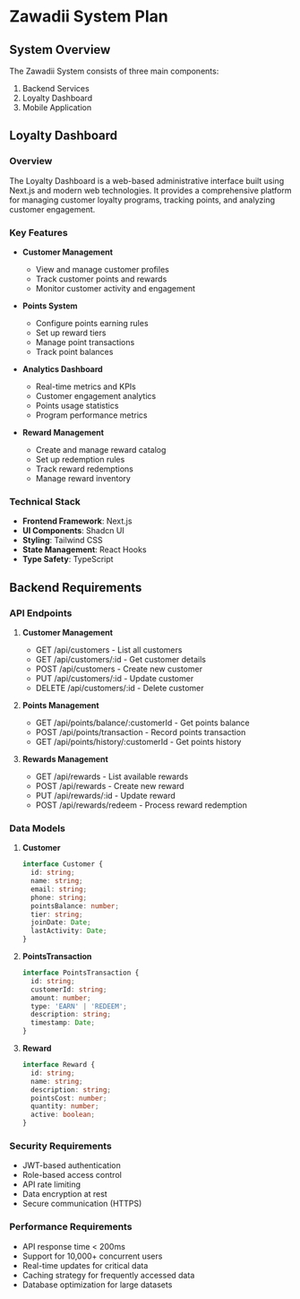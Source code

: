 # Zawadii System Plan

## System Overview
The Zawadii System consists of three main components:
1. Backend Services
2. Loyalty Dashboard
3. Mobile Application

## Loyalty Dashboard

### Overview
The Loyalty Dashboard is a web-based administrative interface built using Next.js and modern web technologies. It provides a comprehensive platform for managing customer loyalty programs, tracking points, and analyzing customer engagement.

### Key Features
- **Customer Management**
  - View and manage customer profiles
  - Track customer points and rewards
  - Monitor customer activity and engagement

- **Points System**
  - Configure points earning rules
  - Set up reward tiers
  - Manage point transactions
  - Track point balances

- **Analytics Dashboard**
  - Real-time metrics and KPIs
  - Customer engagement analytics
  - Points usage statistics
  - Program performance metrics

- **Reward Management**
  - Create and manage reward catalog
  - Set up redemption rules
  - Track reward redemptions
  - Manage reward inventory

### Technical Stack
- **Frontend Framework**: Next.js
- **UI Components**: Shadcn UI
- **Styling**: Tailwind CSS
- **State Management**: React Hooks
- **Type Safety**: TypeScript

## Backend Requirements

### API Endpoints
1. **Customer Management**
   - GET /api/customers - List all customers
   - GET /api/customers/:id - Get customer details
   - POST /api/customers - Create new customer
   - PUT /api/customers/:id - Update customer
   - DELETE /api/customers/:id - Delete customer

2. **Points Management**
   - GET /api/points/balance/:customerId - Get points balance
   - POST /api/points/transaction - Record points transaction
   - GET /api/points/history/:customerId - Get points history

3. **Rewards Management**
   - GET /api/rewards - List available rewards
   - POST /api/rewards - Create new reward
   - PUT /api/rewards/:id - Update reward
   - POST /api/rewards/redeem - Process reward redemption

### Data Models
1. **Customer**
   ```typescript
   interface Customer {
     id: string;
     name: string;
     email: string;
     phone: string;
     pointsBalance: number;
     tier: string;
     joinDate: Date;
     lastActivity: Date;
   }
   ```

2. **PointsTransaction**
   ```typescript
   interface PointsTransaction {
     id: string;
     customerId: string;
     amount: number;
     type: 'EARN' | 'REDEEM';
     description: string;
     timestamp: Date;
   }
   ```

3. **Reward**
   ```typescript
   interface Reward {
     id: string;
     name: string;
     description: string;
     pointsCost: number;
     quantity: number;
     active: boolean;
   }
   ```

### Security Requirements
- JWT-based authentication
- Role-based access control
- API rate limiting
- Data encryption at rest
- Secure communication (HTTPS)

### Performance Requirements
- API response time < 200ms
- Support for 10,000+ concurrent users
- Real-time updates for critical data
- Caching strategy for frequently accessed data
- Database optimization for large datasets 